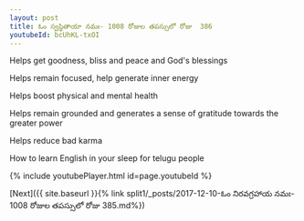 ```yaml
---
layout: post
title: ఓం స్వస్థితాయా నమః- 1008 రోజుల తపస్సులో రోజు  386
youtubeId: bcUhKL-txOI
---
```

 
 
Helps get goodness, bliss and peace and God's blessings
 
Helps remain focused, help generate inner energy 
 
Helps boost physical and mental health 
 
Helps remain grounded and generates a sense of gratitude towards the greater power 
 
Helps reduce bad karma
 
How to learn English in your sleep for telugu people
 
 
 
 


{% include youtubePlayer.html id=page.youtubeId %}
 
[Next]({{ site.baseurl }}{% link split1/_posts/2017-12-10-ఓం నిరవగ్రహాయ నమః- 1008 రోజుల తపస్సులో రోజు  385.md%})
 

